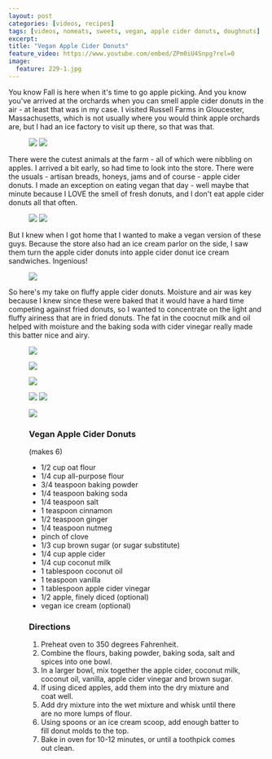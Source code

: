 ```yaml
---
layout: post
categories: [videos, recipes]
tags: [videos, nomeats, sweets, vegan, apple cider donuts, doughnuts]
excerpt: 
title: "Vegan Apple Cider Donuts"
feature_video: https://www.youtube.com/embed/ZPm0iU4Snpg?rel=0
image:
  feature: 229-1.jpg
---
```


You know Fall is here when it's time to go apple picking.  And you know you've arrived at the orchards when you can smell apple cider donuts in the air - at least that was in my case.  I visited Russell Farms in Gloucester, Massachusetts, which is not usually where you would think apple orchards are, but I had an ice factory to visit up there, so that was that.

<figure class="half">
<img src="/images/229-9.jpg">
<img src="/images/229-10.jpg">
</figure>

There were the cutest animals at the farm - all of which were nibbling on apples.  I arrived a bit early, so had time to look into the store.  There were the usuals - artisan breads, honeys, jams and of course - apple cider donuts.  I made an exception on eating vegan that day - well maybe that minute because I LOVE the smell of fresh donuts, and I don't eat apple cider donuts all that often.

<figure class="half">
<img src="/images/229-11.jpg">
<img src="/images/229-12.jpg">
</figure>

But I knew when I got home that I wanted to make a vegan version of these guys.  Because the store also had an ice cream parlor on the side, I saw them turn the apple cider donuts into apple cider donut ice cream sandwiches.  Ingenious!

<figure>
    <img src="/images/229-15.jpg">
</figure>

So here's my take on fluffy apple cider donuts.  Moisture and air was key because I knew since these were baked that it would have a hard time competing against fried donuts, so I wanted to concentrate on the light and fluffy airiness that are in fried donuts.  The fat in the coocnut milk and oil helped with moisture and the baking soda with cider vinegar really made this batter nice and airy.

<figure>
    <img src="/images/229-2.jpg">
</figure>

<figure>
    <img src="/images/229-3.jpg">
</figure>

<figure>
    <img src="/images/229-4.jpg">
</figure>


<figure class="half">
<img src="/images/229-6.jpg">
<img src="/images/229-7.jpg">
</figure>

<figure>
    <img src="/images/229-8.jpg">
</figure>


<figure class="ingredients" markdown="1">

### Vegan Apple Cider Donuts

(makes 6)

- 1/2 cup oat flour
- 1/4 cup all-purpose flour
- 3/4 teaspoon baking powder
- 1/4 teaspoon baking soda
- 1/4 teaspoon salt
- 1 teaspoon cinnamon
- 1/2 teaspoon ginger
- 1/4 teaspoon nutmeg
- pinch of clove
- 1/3 cup brown sugar (or sugar substitute)
- 1/4 cup apple cider
- 1/4 cup coconut milk
- 1 tablespoon coconut oil
- 1 teaspoon vanilla
- 1 tablespoon apple cider vinegar
- 1/2 apple, finely diced (optional)
- vegan ice cream (optional)


</figure>

<figure class="directions" markdown="1">

### Directions

1. Preheat oven to 350 degrees Fahrenheit.
2. Combine the flours, baking powder, baking soda, salt and spices into one bowl.
3. In a larger bowl, mix together the apple cider, coconut milk, coconut oil, vanilla, apple cider vinegar and brown sugar.
4. If using diced apples, add them into the dry mixture and coat well.
5. Add dry mixture into the wet mixture and whisk until there are no more lumps of flour.
6. Using spoons or an ice cream scoop, add enough batter to fill donut molds to the top.
7. Bake in oven for 10-12 minutes, or until a toothpick comes out clean.
</figure>
